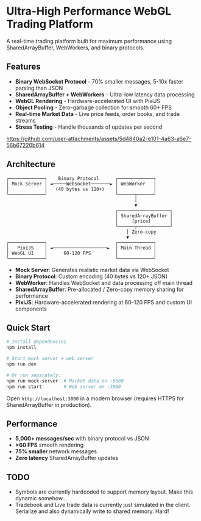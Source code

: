 # Ultra-High Performance WebGL Trading Platform

A real-time trading platform built for maximum performance using SharedArrayBuffer, WebWorkers, and binary protocols.

## Features

- **Binary WebSocket Protocol** - 70% smaller messages, 5-10x faster parsing than JSON
- **SharedArrayBuffer + WebWorkers** - Ultra-low latency data processing 
- **WebGL Rendering** - Hardware-accelerated UI with PixiJS
- **Object Pooling** - Zero-garbage collection for smooth 60+ FPS
- **Real-time Market Data** - Live price feeds, order books, and trade streams
- **Stress Testing** - Handle thousands of updates per second

https://github.com/user-attachments/assets/5d4840a2-e101-4a63-a6e7-56b67220b614

## Architecture

```
┌─────────────┐    Binary Protocol      ┌─────────────┐
│ Mock Server │ ◄─────WebSocket───────► │ WebWorker   │
│             │   (40 bytes vs 120+)    │             │
└─────────────┘                         └──────┬──────┘
                                               │
                                               ▼
                                        ┌───────────────────┐
                                        │ SharedArrayBuffer │
                                        │     [price]       │
                                        └──────┬────────────┘
                                            │ Zero-copy
                                            ▼
┌─────────────┐                         ┌─────────────┐
│   PixiJS    │ ◄────────────────────►  │ Main Thread │
│ WebGL UI    │      60-120 FPS         │             │
└─────────────┘                         └─────────────┘
```

- **Mock Server**: Generates realistic market data via WebSocket
- **Binary Protocol**: Custom encoding (40 bytes vs 120+ JSON)  
- **WebWorker**: Handles WebSocket and data processing off main thread
- **SharedArrayBuffer**: Pre-allocated / Zero-copy memory sharing for performance
- **PixiJS**: Hardware-accelerated rendering at 60-120 FPS and custom UI components

## Quick Start

```bash
# Install dependencies
npm install

# Start mock server + web server
npm run dev

# Or run separately:
npm run mock-server  # Market data on :8080
npm run start        # Web server on :3000
```

Open `http://localhost:3000` in a modern browser (requires HTTPS for SharedArrayBuffer in production).

## Performance

- **5,000+ messages/sec** with binary protocol vs JSON
- **>60 FPS** smooth rendering  
- **75% smaller** network messages
- **Zero latency** SharedArrayBuffer updates

## TODO
- Symbols are currently hardcoded to support memory layout. Make this dynamic somehow...
- Tradebook and Live trade data is currently just simulated in the client. Serialize and also dynamically write to shared memory. Hard!

